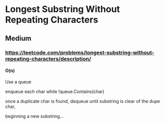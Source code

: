 # Longest Substring Without Repeating Characters
## Medium
### https://leetcode.com/problems/longest-substring-without-repeating-characters/description/
#### O(n)

Use a queue  

enqueue each char while !queue.Contains(char)  

once a duplicate char is found, dequeue until substring is clear of the dupe char,  

beginning a new substring...  